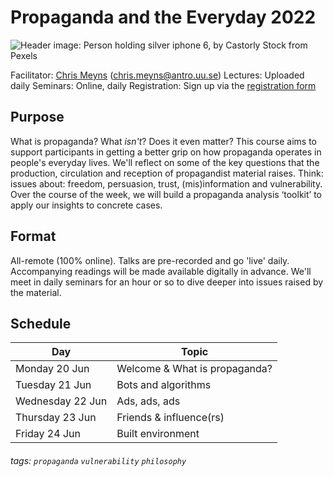 # Propaganda and the Everyday 2022

![Header image: Person holding silver iphone 6, by Castorly Stock from Pexels](https://i.imgur.com/2QQalhG.jpg)

Facilitator: [Chris Meyns](https://chrismeyns.xyz) (chris.meyns@antro.uu.se)
Lectures: Uploaded daily
Seminars: Online, daily 
Registration: Sign up via the [registration form](https://doit.medfarm.uu.se/bin/kurt3/kurt/43546)

## Purpose

What is propaganda? What _isn't_? Does it even matter? This course aims to support participants in getting a better grip on how propaganda operates in people's everyday lives. We'll reflect on some of the key questions that the production, circulation and reception of propagandist material raises. Think: issues about: freedom, persuasion, trust, (mis)information and vulnerability. Over the course of the week, we will build a propaganda analysis ‘toolkit’ to apply our insights to concrete cases.

## Format

All-remote (100% online). Talks are pre-recorded and go 'live' daily. Accompanying readings will be made available digitally in advance. We'll meet in daily seminars for an hour or so to dive deeper into issues raised by the material.

## Schedule

Day | Topic 
--- | --- 
Monday 20 Jun | Welcome & What is propaganda? 
Tuesday 21 Jun | Bots and algorithms 
Wednesday 22 Jun | Ads, ads, ads 
Thursday 23 Jun | Friends & influence(rs) 
Friday 24 Jun | Built environment 

###### tags: `propaganda` `vulnerability` `philosophy`